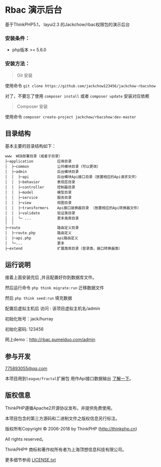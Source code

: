 Rbac 演示后台
===============

基于ThinkPHP5.1， layui2.3 的Jackchow/rbac权限包的演示后台

### 安装条件：

 + php版本 >= 5.6.0


### 安装方法：

> Git 安装

使用命令 `git clone https://github.com/jackchow123456/jackchow-rbacshow` 

对了，不要忘了使用 `composer install` 或者 `composer update` 安装对应依赖

> Composer 安装

使用命令 `composer create-project jackchow/rbacshow:dev-master`


## 目录结构

基本主要的目录结构如下：

~~~
www  WEB部署目录（或者子目录）
├─application           应用目录
│  ├─common             公共模块目录（可以更改）
│  ├─admin              后台模块目录
│  │  ├─api             后台模块Api接口目录（放置相应的Api请求文件）
│  │  ├─behavior        表现层目录
│  │  ├─controller      控制器目录
│  │  ├─model           模型目录
│  │  ├─service         服务目录
│  │  ├─view            视图目录
│  │  ├─transformers    Api接口装换器目录 （放置相应的Api转换器文件）
│  │  ├─validate        验证类目录
│  │  └─ ...            更多类库目录
│  │
├─route                 路由定义目录
│  ├─route.php          路由定义
│  ├─api.php            api路由定义
│  └─...                更多
├─extend                扩展类库目录（登录类，接口转换器类）
~~~

## 运行说明

接着上面安装完后 ,并且配置好你到数据库文件。

然后运行命令 `php think migrate:run` 迁移数据文件

然后 `php think seed:run` 填充数据

配置后虚拟主机后 访问 : 该项目虚拟主机名/admin

初始化账号：jack/hurray

初始化密码: 123456

网上demo：http://rbac.pumeiduo.com/admin

## 参与开发
775893055@qq.com

本项目用到`league/fractal`扩展包 用作Api接口数据输出 [了解一下](http://fractal.thephpleague.com/)。

## 版权信息

ThinkPHP遵循Apache2开源协议发布，并提供免费使用。

本项目包含的第三方源码和二进制文件之版权信息另行标注。

版权所有Copyright © 2006-2018 by ThinkPHP (http://thinkphp.cn)

All rights reserved。

ThinkPHP® 商标和著作权所有者为上海顶想信息科技有限公司。

更多细节参阅 [LICENSE.txt](LICENSE.txt)

